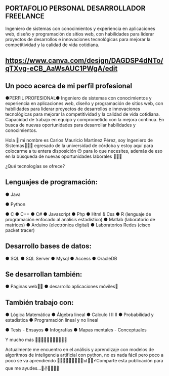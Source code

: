 ## PORTAFOLIO PERSONAL DESARROLLADOR FREELANCE

Ingeniero de sistemas con conocimientos y experiencia en aplicaciones web, diseño y programación de sitios web, 
con habilidades para liderar proyectos de desarrollos e innovaciones tecnológicas para mejorar la competitividad y la calidad de vida cotidiana.

## https://www.canva.com/design/DAGDSP4dNTo/qTXvg-eCB_AaWsAUC1PWgA/edit

## Un poco acerca de mi perfil profesional 

●PERFIL PROFESIONAL●
Ingeniero de sistemas con conocimientos y experiencia en aplicaciones web, diseño y 
programación de sitios web, con habilidades para liderar proyectos de desarrollos e 
innovaciones tecnológicas para mejorar la competitividad y la calidad de vida cotidiana.
Capacidad de trabajo en equipo y
comprometido con la mejora continua. En busca de nuevas oportunidades para
desarrollar habilidades y conocimientos.

Hola 👋 mi nombre es Carlos Mauricio Martínez Pérez, soy Ingeniero de Sistemas👨🏻‍💻 egresado de la universidad de córdoba y estoy aquí para colocarme a tu entera disposición 😉 para lo que necesites, 
además de eso en la  búsqueda de nuevas oportunidades laborales 🙏👨‍💻

¿Qué tecnologías se ofrece?

## Lenguajes de programación:
● Java

● Python 

● C
● C++
● C#
● Javascript 
● Php
● Html & Css
● R (lenguaje de programación enfocado al análisis estadístico)
● Matlab (laboratorio de matrices)
● Arduino (electrónica digital)
● Laboratorios Redes (cisco packet tracer)

## Desarrollo bases de datos: 
● SQL 
● SQL Server
● Mysql
● Access
● OracleDB

## Se desarrollan también:
● Páginas web👨‍💻
● desarrollo aplicaciones móviles📱 

## También trabajo con:
● Lógica Matemática 
● Álgebra lineal
● Calculo  I II II
● Probabilidad y estadística 
● Programación lineal y no lineal 

● Tesis - Ensayos
● Infografías 
● Mapas mentales - Conceptuales

Y mucho más 👨🏻‍💻🤝😃😎💪🏻🦾👌🏻

Actualmente me encuentro en el análisis y aprendizaje con modelos de algoritmos de inteligencia artificial con python, no es nada fácil pero poco a poco se va aprendiendo 👨🏻‍💻💪🏻🦾👌🏻😎📊👨‍🏫⚡Comparte esta publicación para que me ayudes...🙏✌️🤙👨‍💻😎

